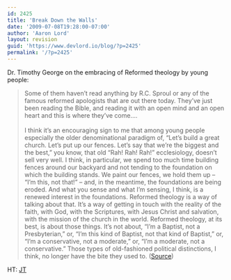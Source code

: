 ```yaml
---
id: 2425
title: 'Break Down the Walls'
date: '2009-07-08T19:28:00-07:00'
author: 'Aaron Lord'
layout: revision
guid: 'https://www.devlord.io/blog/?p=2425'
permalink: '/?p=2425'
---
```


Dr. Timothy George on the embracing of Reformed theology by young people:<blockquote>Some of them haven’t read anything by R.C. Sproul or any of the famous reformed apologists that are out there today. They’ve just been reading the Bible, and reading it with an open mind and an open heart and this is where they’ve come....<br /><br />I think it’s an encouraging sign to me that among young people especially the older denominational paradigm of, “Let’s build a great church. Let’s put up our fences. Let’s say that we’re the biggest and the best,” you know, that old “Rah! Rah! Rah!” ecclesiology, doesn’t sell very well. I think, in particular, we spend too much time building fences around our backyard and not tending to the foundation on which the building stands. We paint our fences, we hold them up – “I’m this, not that!” – and, in the meantime, the foundations are being eroded. And what you sense and what I’m sensing, I think, is a renewed interest in the foundations. Reformed theology is a way of talking about that. It’s a way of getting in touch with the reality of the faith, with God, with the Scriptures, with Jesus Christ and salvation, with the mission of the church in the world. Reformed theology, at its best, is about those things. It’s not about, “I’m a Baptist, not a Presbyterian,” or, “I’m this kind of Baptist, not that kind of Baptist,” or, “I’m a conservative, not a moderate,” or, “I’m a moderate, not a conservative.” Those types of old-fashioned political distinctions, I think, no longer have the bite they used to.  (<a href="http://drjamesgalyon.wordpress.com/2008/04/28/timothy-george-on-reformed-theology/">Source</a>)</blockquote>HT: <a href="http://theologica.blogspot.com/2009/07/interview-with-timothy-george-on.html">JT</a><div class="blogger-post-footer"></div>